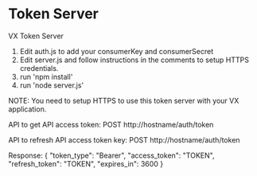 # Token Server
VX Token Server

1. Edit auth.js to add your consumerKey and consumerSecret
2. Edit server.js and follow instructions in the comments to setup HTTPS credentials.
2. run 'npm install'
3. run 'node server.js'

NOTE: You need to setup HTTPS to use this token server with your VX application.

API to get API access token: POST http://hostname/auth/token

API to refresh API access token key: POST http://hostname/auth/token 

Response:
{
    "token_type": "Bearer",
    "access_token": "TOKEN",
    "refresh_token": "TOKEN",
    "expires_in": 3600
}

